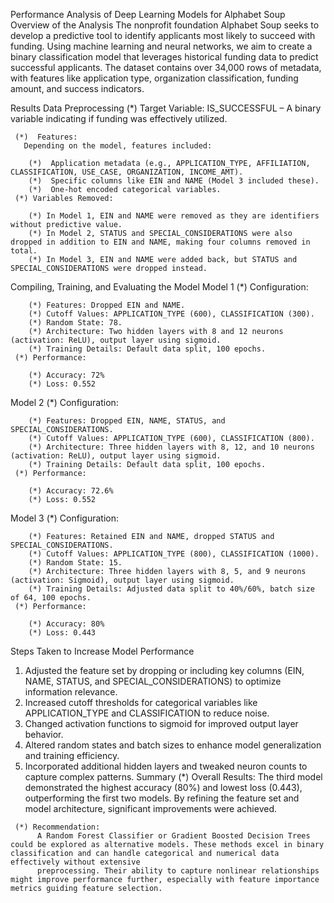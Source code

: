 Performance Analysis of Deep Learning Models for Alphabet Soup
Overview of the Analysis
The nonprofit foundation Alphabet Soup seeks to develop a predictive tool to identify applicants most likely to succeed with funding. Using machine learning and neural networks, we aim to create a binary classification model that leverages historical funding data to predict successful applicants. The dataset contains over 34,000 rows of metadata, with features like application type, organization classification, funding amount, and success indicators.

Results
Data Preprocessing
     (*)  Target Variable:
         IS_SUCCESSFUL – A binary variable indicating if funding was effectively utilized.

     (*)  Features:
       Depending on the model, features included:

        (*)  Application metadata (e.g., APPLICATION_TYPE, AFFILIATION, CLASSIFICATION, USE_CASE, ORGANIZATION, INCOME_AMT).
        (*)  Specific columns like EIN and NAME (Model 3 included these).
        (*)  One-hot encoded categorical variables.
     (*) Variables Removed:

        (*) In Model 1, EIN and NAME were removed as they are identifiers without predictive value.
        (*) In Model 2, STATUS and SPECIAL_CONSIDERATIONS were also dropped in addition to EIN and NAME, making four columns removed in total.
        (*) In Model 3, EIN and NAME were added back, but STATUS and SPECIAL_CONSIDERATIONS were dropped instead.
Compiling, Training, and Evaluating the Model
Model 1
     (*) Configuration:

        (*) Features: Dropped EIN and NAME.
        (*) Cutoff Values: APPLICATION_TYPE (600), CLASSIFICATION (300).
        (*) Random State: 78.
        (*) Architecture: Two hidden layers with 8 and 12 neurons (activation: ReLU), output layer using sigmoid.
        (*) Training Details: Default data split, 100 epochs.
     (*) Performance:

        (*) Accuracy: 72%
        (*) Loss: 0.552
Model 2
     (*) Configuration:

        (*) Features: Dropped EIN, NAME, STATUS, and SPECIAL_CONSIDERATIONS.
        (*) Cutoff Values: APPLICATION_TYPE (600), CLASSIFICATION (800).
        (*) Architecture: Three hidden layers with 8, 12, and 10 neurons (activation: ReLU), output layer using sigmoid.
        (*) Training Details: Default data split, 100 epochs.
     (*) Performance:

        (*) Accuracy: 72.6%
        (*) Loss: 0.552
Model 3
     (*) Configuration:

        (*) Features: Retained EIN and NAME, dropped STATUS and SPECIAL_CONSIDERATIONS.
        (*) Cutoff Values: APPLICATION_TYPE (800), CLASSIFICATION (1000).
        (*) Random State: 15.
        (*) Architecture: Three hidden layers with 8, 5, and 9 neurons (activation: Sigmoid), output layer using sigmoid.
        (*) Training Details: Adjusted data split to 40%/60%, batch size of 64, 100 epochs.
     (*) Performance:

        (*) Accuracy: 80%
        (*) Loss: 0.443
Steps Taken to Increase Model Performance
   1. Adjusted the feature set by dropping or including key columns (EIN, NAME, STATUS, and SPECIAL_CONSIDERATIONS) to optimize information relevance.
   2. Increased cutoff thresholds for categorical variables like APPLICATION_TYPE and CLASSIFICATION to reduce noise.
   3. Changed activation functions to sigmoid for improved output layer behavior.
   4. Altered random states and batch sizes to enhance model generalization and training efficiency.
   5. Incorporated additional hidden layers and tweaked neuron counts to capture complex patterns.
Summary
     (*) Overall Results:
          The third model demonstrated the highest accuracy (80%) and lowest loss (0.443), outperforming the first two models. By refining the feature set and model architecture, significant improvements were achieved.

     (*) Recommendation:
          A Random Forest Classifier or Gradient Boosted Decision Trees could be explored as alternative models. These methods excel in binary classification and can handle categorical and numerical data effectively without extensive
          preprocessing. Their ability to capture nonlinear relationships might improve performance further, especially with feature importance metrics guiding feature selection.






